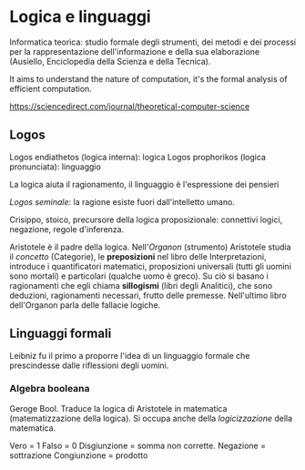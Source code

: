 # Logica e linguaggi

Informatica teorica: studio formale degli strumenti, dei metodi e dei processi per la rappresentazione dell'informazione e della sua elaborazione (Ausiello, Enciclopedia della Scienza e della Tecnica).

It aims to understand the nature of computation, it's the formal analysis of efficient computation.

https://sciencedirect.com/journal/theoretical-computer-science

## Logos

Logos endiathetos (logica interna): logica
Logos prophorikos (logica pronunciata): linguaggio 

La logica aiuta il ragionamento, il linguaggio è l'espressione dei pensieri

*Logos seminale*: la ragione esiste fuori dall'intelletto umano.

Crisippo, stoico, precursore della logica proposizionale: connettivi logici, negazione, regole d'inferenza.

Aristotele è il padre della logica. Nell'*Organon* (strumento) Aristotele studia il *concetto* (Categorie), le **preposizioni** nel libro delle Interpretazioni, introduce i quantificatori matematici, proposizioni universali (tutti gli uomini sono mortali) e particolari (qualche uomo è greco). Su ciò si basano i ragionamenti che egli chiama **sillogismi** (libri degli Analitici), che sono deduzioni, ragionamenti necessari, frutto delle premesse. Nell'ultimo libro dell'Organon parla delle fallacie logiche.

## Linguaggi formali

Leibniz fu il primo a proporre l'idea di un linguaggio formale che prescindesse dalle riflessioni degli uomini.

### Algebra booleana

Geroge Bool. Traduce la logica di Aristotele in matematica (matematizzazione della logica).
Si occupa anche della *logicizzazione* della matematica.

Vero = 1
Falso = 0
Disgiunzione = somma non corrette.
Negazione = sottrazione
Congiunzione = prodotto
